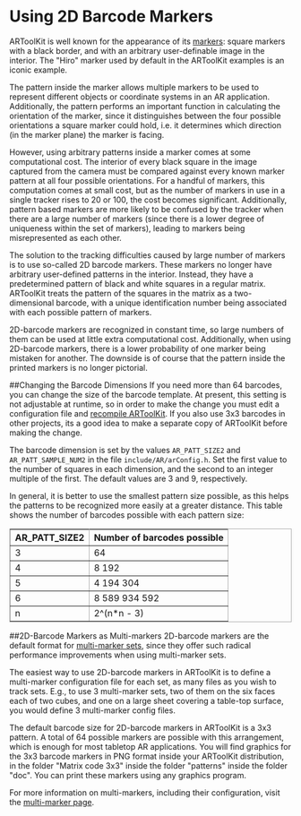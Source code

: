 # Using 2D Barcode Markers
ARToolKit is well known for the appearance of its [markers][marker_about]: square markers with a black border, and with an arbitrary user-definable image in the interior. The "Hiro" marker used by default in the ARToolKit examples is an iconic example.

The pattern inside the marker allows multiple markers to be used to represent different objects or coordinate systems in an AR application. Additionally, the pattern performs an important function in calculating the orientation of the marker, since it distinguishes between the four possible orientations a square marker could hold, i.e. it determines which direction (in the marker plane) the marker is facing.

However, using arbitrary patterns inside a marker comes at some computational cost. The interior of every black square in the image captured from the camera must be compared against every known marker pattern at all four possible orientations. For a handful of markers, this computation comes at small cost, but as the number of markers in use in a single tracker rises to 20 or 100, the cost becomes significant. Additionally, pattern based markers are more likely to be confused by the tracker when there are a large number of markers (since there is a lower degree of uniqueness within the set of markers), leading to markers being misrepresented as each other.

The solution to the tracking difficulties caused by large number of markers is to use so-called 2D barcode markers. These markers no longer have arbitrary user-defined patterns in the interior. Instead, they have a predetermined pattern of black and white squares in a regular matrix. ARToolKit treats the pattern of the squares in the matrix as a two-dimensional barcode, with a unique identification number being associated with each possible pattern of markers.

2D-barcode markers are recognized in constant time, so large numbers of them can be used at little extra computational cost. Additionally, when using 2D-barcode markers, there is a lower probability of one marker being mistaken for another. The downside is of course that the pattern inside the printed markers is no longer pictorial.

##Changing the Barcode Dimensions
If you need more than 64 barcodes, you can change the size of the barcode template. At present, this setting is not adjustable at runtime, so in order to make the change you must edit a configuration file and [recompile ARToolKit][build_artoolkit]. If you also use 3x3 barcodes in other projects, its a good idea to make a separate copy of ARToolKit before making the change.

The barcode dimension is set by the values `AR_PATT_SIZE2` and `AR_PATT_SAMPLE_NUM2` in the file `include/AR/arConfig.h`. Set the first value to the number of squares in each dimension, and the second to an integer multiple of the first. The default values are 3 and 9, respectively.

In general, it is better to use the smallest pattern size possible, as this helps the patterns to be recognized more easily at a greater distance. This table shows the number of barcodes possible with each pattern size:

<table rules="all" style="margin:1em 1em 1em 0; border:solid 1px #AAAAAA; border-collapse:collapse;empty-cells:show;" border="2" cellpadding="3" cellspacing="4">
<tbody><tr>
<th> AR_PATT_SIZE2 </th><th> Number of barcodes possible
</th></tr>
<tr>
<td>3 </td><td>64
</td></tr>
<tr>
<td>4 </td><td>8 192
</td></tr>
<tr>
<td>5 </td><td>4 194 304
</td></tr>
<tr>
<td>6 </td><td>8 589 934 592
</td></tr>
<tr>
<td>n </td><td>2^(n*n - 3)
</td></tr>
</tbody></table>

##2D-Barcode Markers as Multi-markers
2D-barcode markers are the default format for [multi-marker sets][marker_multi], since they offer such radical performance improvements when using multi-marker sets.

The easiest way to use 2D-barcode markers in ARToolKit is to define a multi-marker configuration file for each set, as many files as you wish to track sets. E.g., to use 3 multi-marker sets, two of them on the six faces each of two cubes, and one on a large sheet covering a table-top surface, you would define 3 multi-marker config files.

The default barcode size for 2D-barcode markers in ARToolKit is a 3x3 pattern. A total of 64 possible markers are possible with this arrangement, which is enough for most tabletop AR applications. You will find graphics for the 3x3 barcode markers in PNG format inside your ARToolKit distribution, in the folder "Matrix code 3x3" inside the folder "patterns" inside the folder "doc". You can print these markers using any graphics program.

For more information on multi-markers, including their configuration, visit the [multi-marker page][marker_multi].

[marker_about]: Marker_Training:marker_about
[marker_multi]: Marker_Training:marker_multi
[build_artoolkit]: Advanced_Topics:build_artoolkit_
